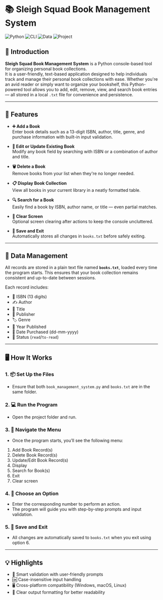 # 📚 Sleigh Squad Book Management System

![Python](https://img.shields.io/badge/Python-3.x-blue?logo=python&logoColor=white)
![CLI](https://img.shields.io/badge/Interface-Console-lightgrey)
![Data](https://img.shields.io/badge/Storage-TXT%20File-green)
![Project](https://img.shields.io/badge/Category-Book%20Management-orange)

## 📌 Introduction

**Sleigh Squad Book Management System** is a Python console-based tool for organizing personal book collections.  
It is a user-friendly, text-based application designed to help individuals track and manage their personal book collections with ease. Whether you're an avid reader or simply want to organize your bookshelf, this Python-powered tool allows you to add, edit, remove, view, and search book entries — all stored in a local `.txt` file for convenience and persistence.

---

## 🚀 Features

- **➕ Add a Book**  
  Enter book details such as a 13-digit ISBN, author, title, genre, and purchase information with built-in input validation.

- **📝 Edit or Update Existing Book**  
  Modify any book field by searching with ISBN or a combination of author and title.

- **🗑️ Delete a Book**  
  Remove books from your list when they're no longer needed.

- **📋 Display Book Collection**  
  View all books in your current library in a neatly formatted table.

- **🔍 Search for a Book**  
  Easily find a book by ISBN, author name, or title — even partial matches.

- **🧹 Clear Screen**  
  Optional screen clearing after actions to keep the console uncluttered.

- **💾 Save and Exit**  
  Automatically stores all changes in `books.txt` before safely exiting.

---

## 📁 Data Management

All records are stored in a plain text file named **`books.txt`**, loaded every time the program starts. This ensures that your book collection remains consistent and up-to-date between sessions.

Each record includes:

- 🔢 ISBN (13 digits)
- ✍️ Author
- 📖 Title
- 🏢 Publisher
- 🏷️ Genre
- 📆 Year Published
- 📅 Date Purchased (dd-mm-yyyy)
- 📗 Status (`read`/`to-read`)

---

## 🖥️ How It Works

### 1. 📦 Set Up the Files
- Ensure that both `book_management_system.py` and `books.txt` are in the same folder.

### 2. 💻 Run the Program
- Open the project folder and run.

### 3. 📜 Navigate the Menu
- Once the program starts, you’ll see the following menu:
1. Add Book Record(s)
2. Delete Book Record(s)
3. Update/Edit Book Record(s)
4. Display
5. Search for Book(s)
6. Exit
7. Clear screen

### 4. 🎯 Choose an Option
- Enter the corresponding number to perform an action.
- The program will guide you with step-by-step prompts and input validation.

### 5. 💾 Save and Exit
- All changes are automatically saved to `books.txt` when you exit using option 6.

---

## 💡 Highlights

- 🧠 Smart validation with user-friendly prompts
- 🆗 Case-insensitive input handling
- 🖥️ Cross-platform compatibility (Windows, macOS, Linux)
- 👀 Clear output formatting for better readability
